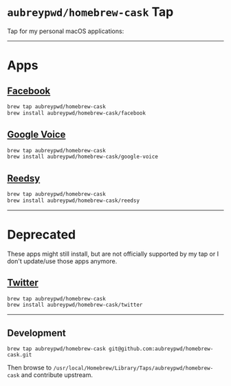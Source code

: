 # `aubreypwd/homebrew-cask` Tap

Tap for my personal macOS applications:

-------

# Apps

## [Facebook](https://github.com/aubreypwd/facebook-mac/)

```bash
brew tap aubreypwd/homebrew-cask
brew install aubreypwd/homebrew-cask/facebook
```

## [Google Voice](https://github.com/aubreypwd/google-voice-mac)

```bash
brew tap aubreypwd/homebrew-cask
brew install aubreypwd/homebrew-cask/google-voice
```

## [Reedsy](https://github.com/aubreypwd/reedsy-mac/)

```bash
brew tap aubreypwd/homebrew-cask
brew install aubreypwd/homebrew-cask/reedsy
```

------------

# Deprecated

These apps might still install, but are not officially supported by my tap or I don't update/use those apps anymore.

## [Twitter](https://github.com/aubreypwd/twitter-mac/)

```bash
brew tap aubreypwd/homebrew-cask
brew install aubreypwd/homebrew-cask/twitter
```

-----------

## Development

```
brew tap aubreypwd/homebrew-cask git@github.com:aubreypwd/homebrew-cask.git
```

Then browse to `/usr/local/Homebrew/Library/Taps/aubreypwd/homebrew-cask` and contribute upstream.
